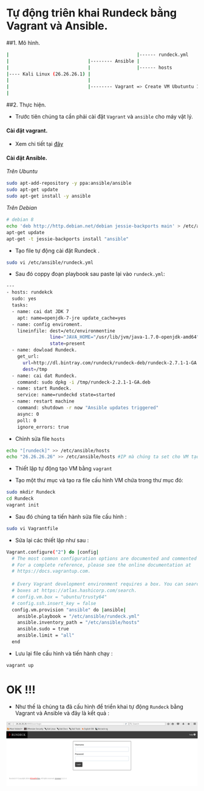 # Tự động triên khai Rundeck bằng Vagrant và Ansible.

##1. Mô hình.
```sh
|                                               |------ rundeck.yml
|                             |-------- Ansible |
|                             |                 |------ hosts
|---- Kali Linux (26.26.26.1) |
|                             |
|                             |-------- Vagrant => Create VM Ubutuntu 14.04 (26.26.26.26)
|
```
##2. Thực hiện.

- Trước tiên chúng ta cần phải cài đặt `Vagrant` và `ansible` cho máy vật lý.

#### Cài đặt vagrant.

- Xem chi tiết tại [đây](https://github.com/datkk06/ghichep-vagrant-virtualbox-kvm/tree/master/Docs)

#### Cài đặt Ansible.

<i>Trên Ubuntu</i>

```sh
sudo apt-add-repository -y ppa:ansible/ansible
sudo apt-get update
sudo apt-get install -y ansible
```

<i>Trên Debian</i>

```sh
# debian 8
echo 'deb http://http.debian.net/debian jessie-backports main' > /etc/apt/sources.list.d/backports.list
apt-get update
apt-get -t jessie-backports install "ansible"
```

- Tạo file tự động cài đặt Rundeck .

```sh
sudo vi /etc/ansible/rundeck.yml
```

- Sau đó coppy đoạn playbook sau paste lại vào `rundeck.yml`: 

```sh
---
- hosts: rundekck
  sudo: yes
  tasks:
  - name: cai dat JDK 7
    apt: name=openjdk-7-jre update_cache=yes
  - name: config enviroment.
    lineinfile: dest=/etc/environmentine
                line="JAVA_HOME="/usr/lib/jvm/java-1.7.0-openjdk-amd64""
                state=present
  - name: dowload Rundeck.
    get_url:
      url=http://dl.bintray.com/rundeck/rundeck-deb/rundeck-2.7.1-1-GA.deb
      dest=/tmp
  - name: cai dat Rundeck.
    command: sudo dpkg -i /tmp/rundeck-2.2.1-1-GA.deb
  - name: start Rundeck.
    service: name=rundeckd state=started
  - name: restart machine
    command: shutdown -r now "Ansible updates triggered"
    async: 0
    poll: 0
    ignore_errors: true
```

- Chỉnh sửa file `hosts`

```sh
echo "[rundeck]" >> /etc/ansible/hosts
echo "26.26.26.26" >> /etc/ansible/hosts #IP mà chúng ta set cho VM tạo bằng vagrant.
```

- Thiết lập tự động tạo VM bằng `vagrant`

- Tạo một thư mục và tạo ra file cấu hình VM chứa trong thư mục đó:

```sh
sudo mkdir Rundeck
cd Rundeck
vagrant init
```

- Sau đó chúng ta tiến hành sửa file cấu hình :

```sh
sudo vi Vagrantfile
```

- Sửa lại các thiết lập như sau :

```sh
Vagrant.configure("2") do |config|
  # The most common configuration options are documented and commented below.
  # For a complete reference, please see the online documentation at
  # https://docs.vagrantup.com.

  # Every Vagrant development environment requires a box. You can search for
  # boxes at https://atlas.hashicorp.com/search.
  # config.vm.box = "ubuntu/trusty64"
  # config.ssh.insert_key = false
  config.vm.provision "ansible" do |ansible|
    ansible.playbook = "/etc/ansible/rundeck.yml"
    ansible.inventory_path = "/etc/ansible/hosts"
    ansible.sudo = true
    ansible.limit = "all"
  end
```

- Lưu lại file cấu hình và tiến hành chạy :

```sh
vagrant up
```

# OK !!!

- Như thế là chúng ta đã cấu hình để triển khai tự động `Rundeck` bằng Vagrant và Ansible và đây là kết quả :

![scr8](/image/scr8.png)
